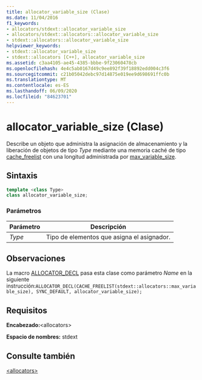 ```yaml
---
title: allocator_variable_size (Clase)
ms.date: 11/04/2016
f1_keywords:
- allocators/stdext::allocator_variable_size
- allocators/stdext::allocators::allocator_variable_size
- stdext::allocators::allocator_variable_size
helpviewer_keywords:
- stdext::allocator_variable_size
- stdext::allocators [C++], allocator_variable_size
ms.assetid: c3aa4105-ae45-4385-bbbe-9f23060478cb
ms.openlocfilehash: 4e4c5ab0167d49c9ee892f39f18892edd004c3f6
ms.sourcegitcommit: c21b05042debc97d14875e019ee9d698691ffc0b
ms.translationtype: MT
ms.contentlocale: es-ES
ms.lasthandoff: 06/09/2020
ms.locfileid: "84623701"
---
```

# <a name="allocator_variable_size-class"></a>allocator_variable_size (Clase)

Describe un objeto que administra la asignación de almacenamiento y la liberación de objetos de tipo *Type* mediante una memoria caché de tipo [cache_freelist](cache-freelist-class.md) con una longitud administrada por [max_variable_size](max-variable-size-class.md).

## <a name="syntax"></a>Sintaxis

```cpp
template <class Type>
class allocator_variable_size;
```

### <a name="parameters"></a>Parámetros

|Parámetro|Descripción|
|---------------|-----------------|
|*Type*|Tipo de elementos que asigna el asignador.|

## <a name="remarks"></a>Observaciones

La macro [ALLOCATOR_DECL](allocators-functions.md#allocator_decl) pasa esta clase como parámetro *Name* en la siguiente instrucción:`ALLOCATOR_DECL(CACHE_FREELIST(stdext::allocators::max_variable_size), SYNC_DEFAULT, allocator_variable_size);`

## <a name="requirements"></a>Requisitos

**Encabezado:**\<allocators>

**Espacio de nombres:** stdext

## <a name="see-also"></a>Consulte también

[\<allocators>](allocators-header.md)
